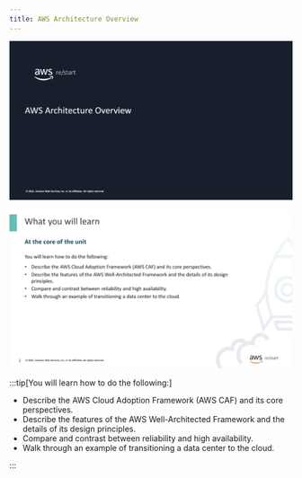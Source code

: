 ```yaml
---
title: AWS Architecture Overview
---
```

![AWS Architecture Overview](../../../assets/aws_architecture/intro.png)

![What you will learn](../../../assets/aws_architecture/section_goals.png)

:::tip[You will learn how to do the following:]

- Describe the AWS Cloud Adoption Framework (AWS CAF) and its core perspectives.
- Describe the features of the AWS Well-Architected Framework and the details of its design principles.
- Compare and contrast between reliability and high availability.
- Walk through an example of transitioning a data center to the cloud.

:::
